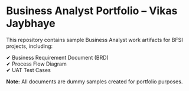 # Business Analyst Portfolio – Vikas Jaybhaye

This repository contains sample Business Analyst work artifacts for BFSI projects, including:

✔ Business Requirement Document (BRD)  
✔ Process Flow Diagram  
✔ UAT Test Cases  

**Note:** All documents are dummy samples created for portfolio purposes. 

